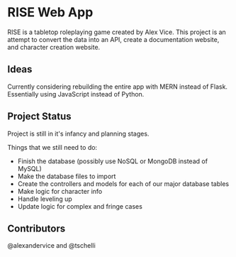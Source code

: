 # RISE Web App

RISE is a tabletop roleplaying game created by Alex Vice. This project is an attempt to convert the data into an API, create a documentation website, and character creation website.

## Ideas

Currently considering rebuilding the entire app with MERN instead of Flask. Essentially using JavaScript instead of Python.

## Project Status

Project is still in it's infancy and planning stages.

Things that we still need to do:
- Finish the database (possibly use NoSQL or MongoDB instead of MySQL)
- Make the database files to import
- Create the controllers and models for each of our major database tables
- Make logic for character info
- Handle leveling up
- Update logic for complex and fringe cases

## Contributors

@alexandervice and @tschelli
